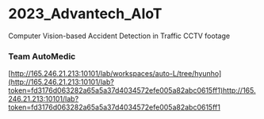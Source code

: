 # 2023_Advantech_AIoT
Computer Vision-based Accident Detection in Traffic CCTV footage

### Team AutoMedic  

[http://165.246.21.213:10101/lab/workspaces/auto-L/tree/hyunho](http://165.246.21.213:10101/lab?token=fd3176d063282a65a5a37d4034572efe005a82abc0615ff1)http://165.246.21.213:10101/lab?token=fd3176d063282a65a5a37d4034572efe005a82abc0615ff1
